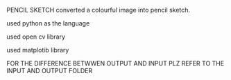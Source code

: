PENCIL SKETCH
converted a colourful image into pencil sketch.




used python as the language


used open cv library



used matplotib library


FOR THE DIFFERENCE BETWWEN OUTPUT AND INPUT PLZ REFER TO THE INPUT AND OUTPUT FOLDER



